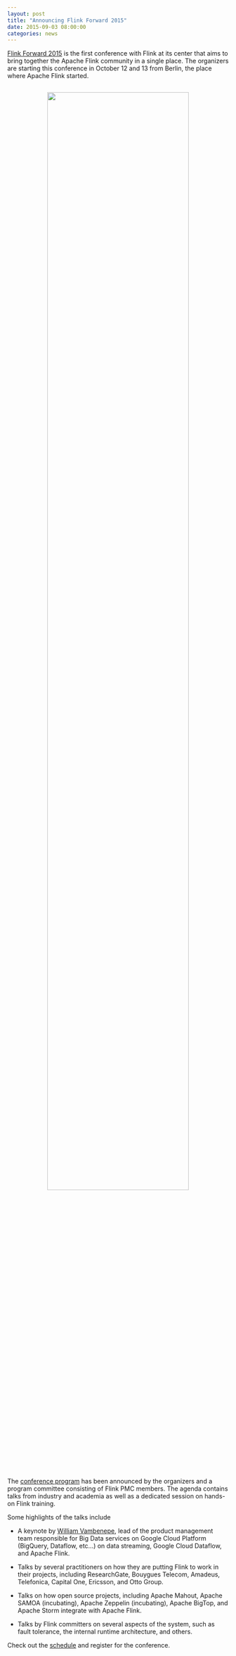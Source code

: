```yaml
---
layout: post
title: "Announcing Flink Forward 2015"
date: 2015-09-03 08:00:00
categories: news
---
```


[Flink Forward 2015](http://2015.flink-forward.org/) is the first conference with Flink at its center that aims to bring together the Apache Flink community in a single place. The organizers are starting this conference in October 12 and 13 from Berlin, the place where Apache Flink started.

<center>
<img src="{{ site.baseurl }}/img/blog/flink-forward-banner.png" style="width:80%;margin:15px">
</center>

The [conference program](http://2015.flink-forward.org/?post_type=day) has been announced by the organizers and a program committee consisting of Flink PMC members. The agenda contains talks from industry and academia as well as a dedicated session on hands-on Flink training.

Some highlights of the talks include

- A keynote by [William Vambenepe](http://2015.flink-forward.org/?speaker=william-vambenepe), lead of the product management team responsible for Big Data services on Google Cloud Platform (BigQuery, Dataflow, etc...) on data streaming, Google Cloud Dataflow, and Apache Flink.

- Talks by several practitioners on how they are putting Flink to work in their projects, including ResearchGate, Bouygues Telecom, Amadeus, Telefonica, Capital One, Ericsson, and Otto Group.

- Talks on how open source projects, including Apache Mahout, Apache SAMOA (incubating), Apache Zeppelin (incubating), Apache BigTop, and Apache Storm integrate with Apache Flink.

- Talks by Flink committers on several aspects of the system, such as fault tolerance, the internal runtime architecture, and others.

Check out the [schedule](http://2015.flink-forward.org/?post_type=day) and register for the conference.

